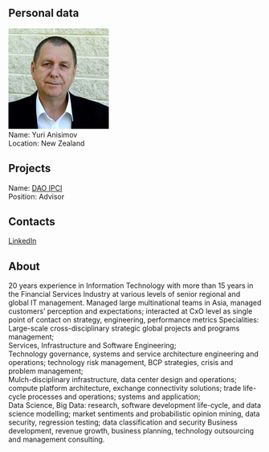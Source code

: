 ## Personal data
![yuri anisimov photo](photo/yuri_anisimov.jpg)  
Name:   Yuri Anisimov  
Location: New Zealand  
## Projects 
Name: [DAO IPCI](../projects/dao_ipci.md)  
Position: Advisor   
## Contacts      
[LinkedIn](https://www.linkedin.com/in/yuri-anisimov-557145/)  
## About
20 years experience in Information Technology with more than 15 years in the Financial Services Industry at various levels of senior regional and global IT management. 
Managed large multinational teams in Asia, managed customers’ perception and expectations; interacted at CxO level as single point of contact on strategy, engineering, performance metrics
Specialities:  
Large-scale cross-disciplinary strategic global projects and programs management;  
Services, Infrastructure and Software Engineering;  
Technology governance, systems and service architecture engineering and operations; technology risk management, BCP strategies, crisis and problem management;  
Mulch-disciplinary infrastructure, data center design and operations; compute platform architecture, exchange connectivity solutions; trade life-cycle processes and operations; systems and application;  
Data Science, Big Data: research, software development life-cycle, and data science modelling; market sentiments and probabilistic opinion mining, data security, regression testing; data classification and security
Business development, revenue growth, business planning, technology outsourcing and management consulting.
